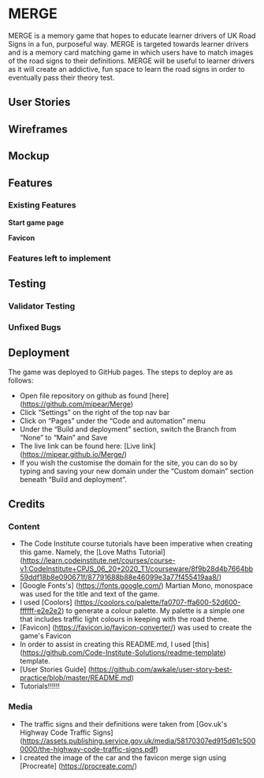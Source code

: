# MERGE

MERGE is a memory game that hopes to educate learner drivers of UK Road Signs in a fun, purposeful way. MERGE is targeted towards learner drivers and is a memory card matching game in which users have to match images of the road signs to their definitions. MERGE will be useful to learner drivers as it will create an addictive, fun space to learn the road signs in order to eventually pass their theory test.

## User Stories

## Wireframes

## Mockup

## Features

### Existing Features

**Start game page**

**Favicon**

### Features left to implement

## Testing

### Validator Testing

### Unfixed Bugs

## Deployment

The game was deployed to GitHub pages. The steps to deploy are as follows:

- Open file repository on github as found [here] (<https://github.com/mipear/Merge>)
- Click “Settings” on the right of the top nav bar
- Click on “Pages” under the “Code and automation” menu
- Under the “Build and deployment” section, switch the Branch from “None” to “Main” and Save
- The live link can be found here: [Live link] (<https://mipear.github.io/Merge/>)
- If you wish the customise the domain for the site, you can do so by typing and saving your new domain under the “Custom domain” section beneath “Build and deployment”.

## Credits

### Content

- The Code Institute course tutorials have been imperative when creating this game. Namely, the [Love Maths Tutorial] (<https://learn.codeinstitute.net/courses/course-v1:CodeInstitute+CPJS_06_20+2020_T1/courseware/8f9b28d4b7664bb59ddf18b8e090671f/87791688b88e46099e3a77f455419aa8/>)
- [Google Fonts's] (<https://fonts.google.com/>) Martian Mono, monospace was used for the title and text of the game.
- I used [Coolors] (<https://coolors.co/palette/fa0707-ffa600-52d600-ffffff-e2e2e2>) to generate a colour palette. My palette is a simple one that includes traffic light colours in keeping with the road theme.
- [Favicon] (<https://favicon.io/favicon-converter/>) was used to create the game's Favicon
- In order to assist in creating this README.md, I used [this] (<https://github.com/Code-Institute-Solutions/readme-template>) template.
- [User Stories Guide] (<https://github.com/awkale/user-story-best-practice/blob/master/README.md>)
- Tutorials!!!!!!

### Media

- The traffic signs and their definitions were taken from [Gov.uk's Highway Code Traffic Signs] (<https://assets.publishing.service.gov.uk/media/58170307ed915d61c5000000/the-highway-code-traffic-signs.pdf>)
- I created the image of the car and the favicon merge sign using [Procreate] (<https://procreate.com/>)
